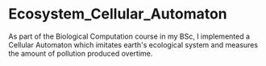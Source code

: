 # Ecosystem_Cellular_Automaton
As part of the Biological Computation course in my BSc, I implemented a Cellular Automaton which imitates earth's ecological system and measures the amount of pollution produced overtime.
